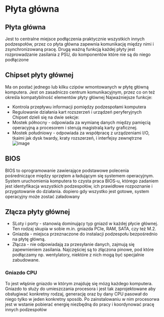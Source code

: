# Płyta główna
## Płyta główna   
Jest to centralne miejsce podłączenia praktycznie wszystkich innych podzespołów, przez co płyta główna zapewnia komunikację między nimi i zsynchronizowaną pracę. Drugą ważną funkcją każdej płyty jest rozprowadzanie zasilania z PSU, do komponentów które nie są do niego podłączone
## Chipset płyty głównej
Ma on postać jednego lub kilku czipów wmontowanych w płytę główną komputera. Jest on zasadniczo centrum komunikacyjnym, przez co on też określa kompatybilność elementów płyty głównej
Najważniejsze funkcje:
- Kontrola przepływu informacji pomiędzy podzespołami komputera
- Regulowanie działania kart rozszerzeń i urządzeń peryferyjnych  
Chipset dzieli się na dwie sekcje:
- Mostek północny - odpowiada za wymianę danych między pamięcią operacyjną a procesorem i sterują magistralą karty graficznej.
- Mostek południowy - odpowiada za współpracę z urządzeniami I/O, tkaimi jak dysk twardy, kraty rozszerzeń, i interfejsy zewnętrzne
![image](https://github.com/176-85-44-91/TEB/assets/38375126/7d7dbeb7-0223-4c20-a7b0-5176e5507791)
## BIOS
BIOS to oprogramowanie zawierające podstawowe polecenia pośredniczące między sprzętem a ładującym się systemem operacyjnym. System uruchomienia komputera to czysta praca BIOS-u, którego zadaniem jest identyfikacja wszystkich podzespołów, ich prawidłowe rozpoznanie i przygotowanie do działania. dopiero gdy wszystko jest gotowe, system operacyjny może zostać załadowany
## Złącza płyty głównej
- SLoty i porty - stanowią dominujący typ gniazd w każdej płycie głównej. Ten rodzaj skupia w sobie m.in. gniazda PCIe, RAM, SATA, czy też M.2.
- Gniazda - miejsca przeznaczone do instalacji podzespołu bezpośrednio na płytę główną.
- Złącza - nie odpowiadają za przesyłanie danych, zajmują się zapewnieniem zasilania. Najczęściej są to złączona pinowe, pod które podłączamy np. wentylatory, niektóre z nich mogą być specjalnie zabudowane.
### Gniazdo CPU
To jest włąśnie gniazdo w którym znajduję się mózg każdego komputera. Gniazdo to służy do umieszczania procesora i jest tak zaprojektowane aby obsługiwać konkretny rodzaj, generację oraz by dany CPU pasował do niego tylko w jeden konkretny sposób. Po zainstalowaniu w nim procesorwa jest w wstanie pobierać energię niezbędną do pracy i koordynować pracę innych podzespołów
